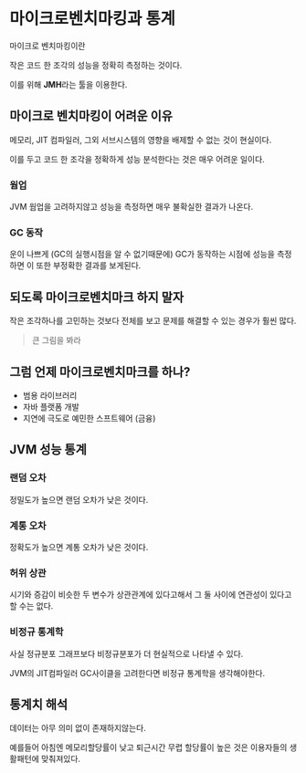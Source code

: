 마이크로벤치마킹과 통계
=

마이크로 벤치마킹이란

작은 코드 한 조각의 성능을 정확히 측정하는 것이다.

이를 위해 **JMH**라는 툴을 이용한다.

## 마이크로 벤치마킹이 어려운 이유

메모리, JIT 컴파일러, 그외 서브시스템의 영향을 배제할 수 없는 것이 현실이다.

이를 두고 코드 한 조각을 정확하게 성능 분석한다는 것은 매우 어려운 일이다.

### 웜업

JVM 웜업을 고려하지않고 성능을 측정하면 매우 불확실한 결과가 나온다.

### GC 동작

운이 나쁘게 (GC의 실행시점을 알 수 없기때문에) GC가 동작하는 시점에 성능을 측정하면 이 또한 부정확한 결과를 보게된다.

## 되도록 마이크로벤치마크 하지 말자

작은 조각하나를 고민하는 것보다 전체를 보고 문제를 해결할 수 있는 경우가 훨씬 많다.

> 큰 그림을 봐라

## 그럼 언제 마이크로벤치마크를 하나?

- 범용 라이브러리
- 자바 플랫폼 개발
- 지연에 극도로 예민한 스프트웨어 (금융)


## JVM 성능 통계

### 랜덤 오차

정밀도가 높으면 랜덤 오차가 낮은 것이다.

### 계통 오차

정확도가 높으면 계통 오차가 낮은 것이다.

### 허위 상관

시기와 증감이 비슷한 두 변수가 상관관계에 있다고해서 그 둘 사이에 연관성이 있다고 할 수는 없다.

### 비정규 통계학

사실 정규분포 그래프보다 비정규분포가 더 현실적으로 나타낼 수 있다.

JVM의 JIT컴파일러 GC사이클을 고려한다면 비정규 통계학을 생각해야한다.

## 통계치 해석

데이터는 아무 의미 없이 존재하지않는다.

예를들어 아침엔 메모리할당률이 낮고 퇴근시간 무렵 할당률이 높은 것은 이용자들의 생활패턴에 맞춰져있다.

